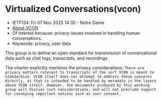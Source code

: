 # Virtualized Conversations(vcon)

* <IETFschedule>IETF124: Fri 07 Nov 2025 14:30 - Notre Dame</IETFschedule>
* [About VCON](https://datatracker.ietf.org/group/vcon/about/)
* Of interest because: privacy issues involved in handling human conversations.
* Keywords: privacy, user data


This group is to define an open standard for transmission of conversational data such as chat logs, transcripts, and recordings. 

The charter explicitly mentions the privacy considerations: `There are privacy matters relevant to transcripts of the sort VCON is meant to standardize. VCON itself does not attempt to address these concerns directly, as that is intended to be handled by metadata in the layers above VCON itself. However, the documents produced by this working group will discuss such considerations, and will not preclude support for conveying important notions such as user consent.`

